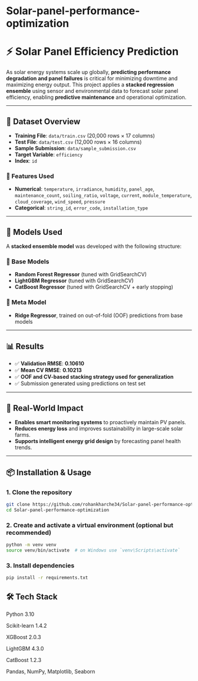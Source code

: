 # Solar-panel-performance-optimization

# ⚡ Solar Panel Efficiency Prediction

As solar energy systems scale up globally, **predicting performance degradation and panel failures** is critical for minimizing downtime and maximizing energy output. This project applies a **stacked regression ensemble** using sensor and environmental data to forecast solar panel efficiency, enabling **predictive maintenance** and operational optimization.

---

## 📁 Dataset Overview

- **Training File**: `data/train.csv` (20,000 rows × 17 columns)  
- **Test File**: `data/test.csv` (12,000 rows × 16 columns)  
- **Sample Submission**: `data/sample_submission.csv`  
- **Target Variable**: `efficiency`  
- **Index**: `id`

### 🧪 Features Used
- **Numerical**: `temperature`, `irradiance`, `humidity`, `panel_age`, `maintenance_count`, `soiling_ratio`, `voltage`, `current`, `module_temperature`, `cloud_coverage`, `wind_speed`, `pressure`
- **Categorical**: `string_id`, `error_code`, `installation_type`

---

## 🧠 Models Used

A **stacked ensemble model** was developed with the following structure:

### 🔁 Base Models
- **Random Forest Regressor** (tuned with GridSearchCV)
- **LightGBM Regressor** (tuned with GridSearchCV)
- **CatBoost Regressor** (tuned with GridSearchCV + early stopping)

### 🧠 Meta Model
- **Ridge Regressor**, trained on out-of-fold (OOF) predictions from base models

---

## 📊 Results

- ✅ **Validation RMSE**: **0.10610**
- ✅ **Mean CV RMSE**: **0.10213**
- ✅ **OOF and CV-based stacking strategy used for generalization**
- ✅ Submission generated using predictions on test set

---

## 🚀 Real-World Impact

- **Enables smart monitoring systems** to proactively maintain PV panels.
- **Reduces energy loss** and improves sustainability in large-scale solar farms.
- **Supports intelligent energy grid design** by forecasting panel health trends.

---

## 📦 Installation & Usage

### 1. Clone the repository
```bash
git clone https://github.com/rohankharche34/Solar-panel-performance-optimization.git
cd Solar-panel-performance-optimization
```

### 2. Create and activate a virtual environment (optional but recommended)
```bash
python -m venv venv
source venv/bin/activate  # on Windows use `venv\Scripts\activate`
```

### 3. Install dependencies
```bash
pip install -r requirements.txt
```

## 🛠 Tech Stack
Python 3.10

Scikit-learn 1.4.2

XGBoost 2.0.3

LightGBM 4.3.0

CatBoost 1.2.3

Pandas, NumPy, Matplotlib, Seaborn
